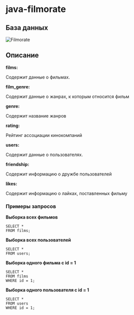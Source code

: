 # java-filmorate
## База данных

![Filmorate](https://user-images.githubusercontent.com/73616471/235971118-e8b42b9d-6349-4dd0-a6f3-5a7818a307b0.png)

## Описание

**films:**

Содержит данные о фильмах.

**film_genre:**

Содержит данные о жанрах, к которым относится фильм

**genre:**

Содержит название жанров

**rating:**

Рейтинг ассоциации кинокомпаний

**users:**

Содержит данные о пользователях.

**friendship:**

Содержит информацию о дружбе пользователей

**likes:**

Содержит информацию о лайках, поставленных фильму

### Примеры запросов

**Выборка всех фильмов**

```
SELECT * 
FROM films;
```

**Выборка всех пользователей**

```
SELECT *
FROM users;
```

**Выборка одного фильма с id = 1**

```
SELECT *
FROM films
WHERE id = 1;
```
**Выборка одного пользователя с id = 1**

```
SELECT * 
FROM users
WHERE id = 1;
```
